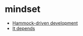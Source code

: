 <!-- this entire file is auto-generated -->

# mindset

<!-- optional markdown-notes-tree directory description starts here -->

<!-- optional markdown-notes-tree directory description ends here -->

- [Hammock-driven development](Hammock-driven-development.md)
- [It depends](It-depends.md)
